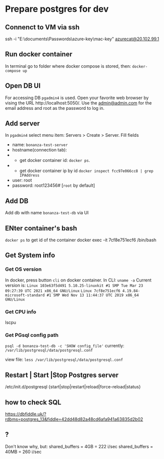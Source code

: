 # Prepare postgres for dev

## Connenct to VM via ssh

ssh -i "E:\documents\Passwords\azure-key\mac-key" azurecat@20.102.99.1

## Run docker container

In terminal go to folder where docker compose is stored, then:
`docker-compose up`

## Open DB UI

For accessing DB `pgadmin4` is used. Open your favorite web browser by vising the URL http://localhost:5050/. Use the admin@admin.com for the email address and root as the password to log in.

## Add server

In `pgadmin4` select menu item: Servers > Create > Server.
Fill fields 
- name: `bonanza-test-server`
- hostname(connection tab): 
- - get docker container id: `docker ps`.
- - get docker container ip by id `docker inspect fcc97e066cc8 | grep IPAddress`
- user: root
- password: root123456# [`root` by default]

## Add DB

Add db with name `bonanza-test-db` via UI

## ENter container's bash

`docker ps` to get id of the container
docker exec -it 7cf8e751ecf6 /bin/bash

## Get System info

### Get OS version

In docker, press button `cli` on docker container.
In CLI: `uname -a`
Current version is:
`Linux 103e63f5d491 5.10.25-linuxkit #1 SMP Tue Mar 23 09:27:39 UTC 2021 x86_64 GNU/Linux`
`Linux 7cf8e751ecf6 4.19.84-microsoft-standard #1 SMP Wed Nov 13 11:44:37 UTC 2019 x86_64 GNU/Linux`

### Get CPU info

lscpu

### Get PGsql config path

`psql -d bonanza-test-db -c 'SHOW config_file'`
currently: `/var/lib/postgresql/data/postgresql.conf`

view file: `less /var/lib/postgresql/data/postgresql.conf`

## Restart | Start |Stop Postgres server

/etc/init.d/postgresql {start|stop|restart|reload|force-reload|status}

## how to check SQL

https://dbfiddle.uk/?rdbms=postgres_13&fiddle=42dd48d82a48cd6afa941a63835d2b02

## ?

Don't know why, but:
shared_buffers = 4GB  = 222 i/sec
shared_buffers = 40MB = 260 i/sec